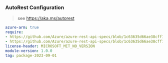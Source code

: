 ### AutoRest Configuration

> see https://aka.ms/autorest

``` yaml
azure-arm: true
require:
- https://github.com/Azure/azure-rest-api-specs/blob/1c63635d66ae38cff18045ab416a6572d3e15f6e/specification/oracle/resource-manager/readme.md
- https://github.com/Azure/azure-rest-api-specs/blob/1c63635d66ae38cff18045ab416a6572d3e15f6e/specification/oracle/resource-manager/readme.go.md
license-header: MICROSOFT_MIT_NO_VERSION
module-version: 1.0.0
tag: package-2023-09-01
```